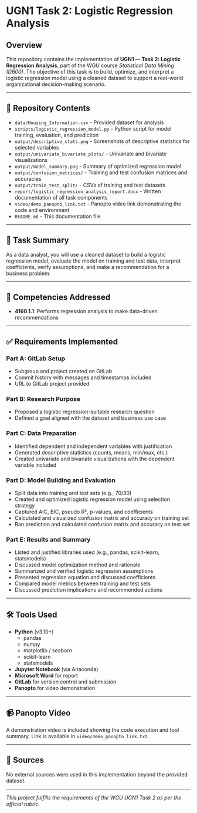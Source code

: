 # UGN1 Task 2: Logistic Regression Analysis

## Overview

This repository contains the implementation of **UGN1 — Task 2: Logistic Regression Analysis**, part of the WGU course *Statistical Data Mining (D600)*. The objective of this task is to build, optimize, and interpret a logistic regression model using a cleaned dataset to support a real-world organizational decision-making scenario.

---

## 📁 Repository Contents

- `data/Housing_Information.csv` - Provided dataset for analysis
- `scripts/logistic_regression_model.py` - Python script for model training, evaluation, and prediction
- `output/descriptive_stats.png` - Screenshots of descriptive statistics for selected variables
- `output/univariate_bivariate_plots/` - Univariate and bivariate visualizations
- `output/model_summary.png` - Summary of optimized regression model
- `output/confusion_matrices/` - Training and test confusion matrices and accuracies
- `output/train_test_split/` - CSVs of training and test datasets
- `report/logistic_regression_analysis_report.docx` - Written documentation of all task components
- `video/demo_panopto_link.txt` - Panopto video link demonstrating the code and environment
- `README.md` - This documentation file

---

## 🧾 Task Summary

As a data analyst, you will use a cleaned dataset to build a logistic regression model, evaluate the model on training and test data, interpret coefficients, verify assumptions, and make a recommendation for a business problem.

---

## 🧠 Competencies Addressed

- **4160.1.1**: Performs regression analysis to make data-driven recommendations

---

## ✅ Requirements Implemented

### Part A: GitLab Setup
- Subgroup and project created on GitLab
- Commit history with messages and timestamps included
- URL to GitLab project provided

### Part B: Research Purpose
- Proposed a logistic regression-suitable research question
- Defined a goal aligned with the dataset and business use case

### Part C: Data Preparation
- Identified dependent and independent variables with justification
- Generated descriptive statistics (counts, means, min/max, etc.)
- Created univariate and bivariate visualizations with the dependent variable included

### Part D: Model Building and Evaluation
- Split data into training and test sets (e.g., 70/30)
- Created and optimized logistic regression model using selection strategy
- Captured AIC, BIC, pseudo R², p-values, and coefficients
- Calculated and visualized confusion matrix and accuracy on training set
- Ran prediction and calculated confusion matrix and accuracy on test set

### Part E: Results and Summary
- Listed and justified libraries used (e.g., pandas, scikit-learn, statsmodels)
- Discussed model optimization method and rationale
- Summarized and verified logistic regression assumptions
- Presented regression equation and discussed coefficients
- Compared model metrics between training and test sets
- Discussed prediction implications and recommended actions

---

## 🛠 Tools Used

- **Python** (v3.10+)
  - pandas
  - numpy
  - matplotlib / seaborn
  - scikit-learn
  - statsmodels
- **Jupyter Notebook** (via Anaconda)
- **Microsoft Word** for report
- **GitLab** for version control and submission
- **Panopto** for video demonstration

---

## 📹 Panopto Video

A demonstration video is included showing the code execution and tool summary. Link is available in `video/demo_panopto_link.txt`.

---

## 📄 Sources

No external sources were used in this implementation beyond the provided dataset.

---

*This project fulfills the requirements of the WGU UGN1 Task 2 as per the official rubric.*
